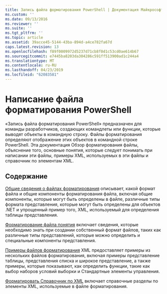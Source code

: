 ```yaml
---
title: Запись файла форматирования PowerShell | Документация Майкрософт
ms.custom: ''
ms.date: 09/13/2016
ms.reviewer: ''
ms.suite: ''
ms.tgt_pltfrm: ''
ms.topic: article
ms.assetid: 39acce45-5144-43ba-894d-a4ce782fa67d
caps.latest.revision: 13
ms.openlocfilehash: f89f0009972d5237d71cb8f0d1c53cd0ae614b67
ms.sourcegitcommit: e7445ba8203da304286c591ff513900ad1c244a4
ms.translationtype: MT
ms.contentlocale: ru-RU
ms.lasthandoff: 04/23/2019
ms.locfileid: "62083581"
---
```

# <a name="writing-a-powershell-formatting-file"></a>Написание файла форматирования PowerShell

«Запись файла форматирования PowerShell» предназначен для команды разработчиков, создающих командлеты или функции, которые выводят объекты в командную строку. Файлы форматирования определяют отображение этих объектов в командной строке PowerShell. Эта документация Обзор форматирования файлы, объяснение того, основные понятия, которые следует понимать при написании эти файлы, примеры XML, используемых в эти файлы и справочник по элементам XML.

## <a name="in-this-section"></a>Содержание

[Общие сведения о файлах форматирования](./formatting-file-overview.md) описывает, какой формат файла и общие компоненты форматирования файла, включая общие компоненты, которые могут быть определены в файле, различные типы формата представления, которые могут быть определены для объектов .NET и упрощенный пример того, XML, используемый для определения таблицы представления.

[Форматирование файла понятия](./formatting-file-concepts.md) включает сведения, которые необходимо знать при создании собственный формат файлов, таких как различные типы представлений, которые можно определить и специальные компоненты представления.

[Примеры файлов форматирования](./examples-of-formatting-files.md) XML предоставляет примеры из нескольких файлов форматирования, включая примеры представление таблицы, представления списка и широкое представление, а также примеры, которые показывают, как определить функции, такие как выбор наборов условий выборки и Стандартные элементы управления.

[Форматировать Справочник по XML](./format-schema-xml-reference.md) включает справочные разделы по элементы XML, используемые в файле форматирования.
